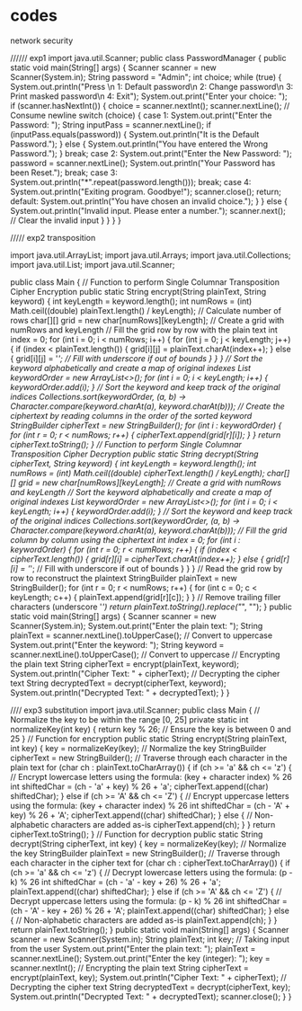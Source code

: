 # codes
network security

////// exp1 
import java.util.Scanner;
public class PasswordManager {
    public static void main(String[] args) {
        Scanner scanner = new Scanner(System.in);
        String password = "Admin";
        int choice;
        while (true) {
            System.out.println("Press \n 1: Default password\n 2: Change password\n 3: Print masked password\n 4: Exit");
            System.out.print("Enter your choice: ");
            if (scanner.hasNextInt()) {
                choice = scanner.nextInt();
                scanner.nextLine(); // Consume newline
                switch (choice) {
                    case 1:
                        System.out.print("Enter the Password: ");
                        String inputPass = scanner.nextLine();
                        if (inputPass.equals(password)) {
                            System.out.println("It is the Default Password.");
                        } else {
                            System.out.println("You have entered the Wrong Password.");
                        }
                        break;
                    case 2:
                        System.out.print("Enter the New Password: ");
                        password = scanner.nextLine();
                        System.out.println("Your Password has been Reset.");
                        break;
                    case 3:
                        System.out.println("*".repeat(password.length()));
                        break;
                    case 4:
                        System.out.println("Exiting program. Goodbye!");
                        scanner.close();
                        return;
                    default:
                        System.out.println("You have chosen an invalid choice.");
                }
            } else {
                System.out.println("Invalid input. Please enter a number.");
                scanner.next(); // Clear the invalid input
            }
        }
    }
}


///// exp2 transposition

import java.util.ArrayList;
import java.util.Arrays;
import java.util.Collections;
import java.util.List;
import java.util.Scanner;

public class Main {
    // Function to perform Single Columnar Transposition Cipher Encryption
    public static String encrypt(String plainText, String keyword) {
        int keyLength = keyword.length();
        int numRows = (int) Math.ceil((double) plainText.length() / keyLength); // Calculate number of rows
        char[][] grid = new char[numRows][keyLength]; // Create a grid with numRows and keyLength
        // Fill the grid row by row with the plain text
        int index = 0;
        for (int i = 0; i < numRows; i++) {
            for (int j = 0; j < keyLength; j++) {
                if (index < plainText.length()) {
                    grid[i][j] = plainText.charAt(index++);
                } else {
                    grid[i][j] = '_'; // Fill with underscore if out of bounds
                }
            }
        }
        // Sort the keyword alphabetically and create a map of original indexes
        List<Integer> keywordOrder = new ArrayList<>();
        for (int i = 0; i < keyLength; i++) {
            keywordOrder.add(i);
        }
        // Sort the keyword and keep track of the original indices
        Collections.sort(keywordOrder, (a, b) -> Character.compare(keyword.charAt(a), keyword.charAt(b)));
        // Create the ciphertext by reading columns in the order of the sorted keyword
        StringBuilder cipherText = new StringBuilder();
        for (int i : keywordOrder) {
            for (int r = 0; r < numRows; r++) {
                cipherText.append(grid[r][i]);
            }
        }
        return cipherText.toString();
    }
    // Function to perform Single Columnar Transposition Cipher Decryption
    public static String decrypt(String cipherText, String keyword) {
        int keyLength = keyword.length();
        int numRows = (int) Math.ceil((double) cipherText.length() / keyLength);
        char[][] grid = new char[numRows][keyLength]; // Create a grid with numRows and keyLength
        // Sort the keyword alphabetically and create a map of original indexes
        List<Integer> keywordOrder = new ArrayList<>();
        for (int i = 0; i < keyLength; i++) {
            keywordOrder.add(i);
        }
        // Sort the keyword and keep track of the original indices
        Collections.sort(keywordOrder, (a, b) -> Character.compare(keyword.charAt(a), keyword.charAt(b)));
        // Fill the grid column by column using the ciphertext
        int index = 0;
        for (int i : keywordOrder) {
            for (int r = 0; r < numRows; r++) {
                if (index < cipherText.length()) {
                    grid[r][i] = cipherText.charAt(index++);
                } else {
                    grid[r][i] = '_'; // Fill with underscore if out of bounds
                }
            }
        }
        // Read the grid row by row to reconstruct the plaintext
        StringBuilder plainText = new StringBuilder();
        for (int r = 0; r < numRows; r++) {
            for (int c = 0; c < keyLength; c++) {
                plainText.append(grid[r][c]);
            }
        }
        // Remove trailing filler characters (underscore '_')
        return plainText.toString().replace("_", "");
    }
    public static void main(String[] args) {
        Scanner scanner = new Scanner(System.in);
        System.out.print("Enter the plain text: ");
        String plainText = scanner.nextLine().toUpperCase(); // Convert to uppercase
        System.out.print("Enter the keyword: ");
        String keyword = scanner.nextLine().toUpperCase(); // Convert to uppercase
        // Encrypting the plain text
        String cipherText = encrypt(plainText, keyword);
        System.out.println("Cipher Text: " + cipherText);
        // Decrypting the cipher text
        String decryptedText = decrypt(cipherText, keyword);
        System.out.println("Decrypted Text: " + decryptedText);
    }
}


//// exp3 substitution
import java.util.Scanner;
public class Main {
    // Normalize the key to be within the range [0, 25]
    private static int normalizeKey(int key) {
        return key % 26; // Ensure the key is between 0 and 25
    }
    // Function for encryption
    public static String encrypt(String plainText, int key) {
        key = normalizeKey(key); // Normalize the key
        StringBuilder cipherText = new StringBuilder();
        // Traverse through each character in the plain text
        for (char ch : plainText.toCharArray()) {
            if (ch >= 'a' && ch <= 'z') {
                // Encrypt lowercase letters using the formula: (key + character index) % 26
                int shiftedChar = (ch - 'a' + key) % 26 + 'a';
                cipherText.append((char) shiftedChar);
            } else if (ch >= 'A' && ch <= 'Z') {
                // Encrypt uppercase letters using the formula: (key + character index) % 26
                int shiftedChar = (ch - 'A' + key) % 26 + 'A';
                cipherText.append((char) shiftedChar);
            } else {
                // Non-alphabetic characters are added as-is
                cipherText.append(ch);
            }
        }
        return cipherText.toString();
    }
    // Function for decryption
    public static String decrypt(String cipherText, int key) {
        key = normalizeKey(key); // Normalize the key
        StringBuilder plainText = new StringBuilder();
        // Traverse through each character in the cipher text
        for (char ch : cipherText.toCharArray()) {
            if (ch >= 'a' && ch <= 'z') {
                // Decrypt lowercase letters using the formula: (p - k) % 26
                int shiftedChar = (ch - 'a' - key + 26) % 26 + 'a';
                plainText.append((char) shiftedChar);
            } else if (ch >= 'A' && ch <= 'Z') {
                // Decrypt uppercase letters using the formula: (p - k) % 26
                int shiftedChar = (ch - 'A' - key + 26) % 26 + 'A';
                plainText.append((char) shiftedChar);
            } else {
                // Non-alphabetic characters are added as-is
                plainText.append(ch);
            }
        }
        return plainText.toString();
    }
    public static void main(String[] args) {
        Scanner scanner = new Scanner(System.in);
        String plainText;
        int key;
        // Taking input from the user
        System.out.print("Enter the plain text: ");
        plainText = scanner.nextLine();
        System.out.print("Enter the key (integer): ");
        key = scanner.nextInt();
        // Encrypting the plain text
        String cipherText = encrypt(plainText, key);
        System.out.println("Cipher Text: " + cipherText);
        // Decrypting the cipher text
        String decryptedText = decrypt(cipherText, key);
        System.out.println("Decrypted Text: " + decryptedText);
        scanner.close();
    }
}

